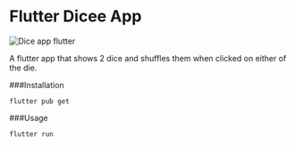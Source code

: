# Flutter Dicee App

![Dice app flutter](https://github.com/urantiatech/dicee-flutter/tree/master/images/Screenshot.png)

A flutter app that shows 2 dice and shuffles them when clicked on either of the die.

###Installation

```
flutter pub get
```
###Usage

```
flutter run
```